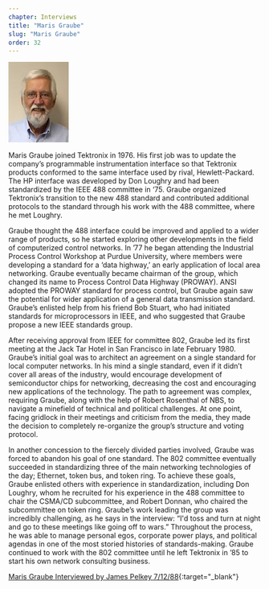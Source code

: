 ```yaml
---
chapter: Interviews
title: "Maris Graube"
slug: "Maris Graube"
order: 32
---
```


![Maris Graube](/assets/img/maris-graube-l.jpg)

Maris Graube joined Tektronix in 1976. His first job was to update the company’s programmable instrumentation interface so that Tektronix products conformed to the same interface used by rival, Hewlett-Packard. The HP interface was developed by Don Loughry and had been standardized by the IEEE 488 committee in ‘75. Graube organized Tektronix’s transition to the new 488 standard and contributed additional protocols to the standard through his work with the 488 committee, where he met Loughry.

Graube thought the 488 interface could be improved and applied to a wider range of products, so he started exploring other developments in the field of computerized control networks. In ’77 he began attending the Industrial Process Control Workshop at Purdue University, where members were developing a standard for a ‘data highway,’ an early application of local area networking. Graube eventually became chairman of the group, which changed its name to Process Control Data Highway (PROWAY). ANSI adopted the PROWAY standard for process control, but Graube again saw the potential for wider application of a general data transmission standard. Graube’s enlisted help from his friend Bob Stuart, who had initiated standards for microprocessors in IEEE, and who suggested that Graube propose a new IEEE standards group.

After receiving approval from IEEE for committee 802, Graube led its first meeting at the Jack Tar Hotel in San Francisco in late February 1980. Graube’s initial goal was to architect an agreement on a single standard for local computer networks. In his mind a single standard, even if it didn’t cover all areas of the industry, would encourage development of semiconductor chips for networking, decreasing the cost and encouraging new applications of the technology. The path to agreement was complex, requiring Graube, along with the help of Robert Rosenthal of NBS, to navigate a minefield of technical and political challenges. At one point, facing gridlock in their meetings and criticism from the media, they made the decision to completely re-organize the group’s structure and voting protocol.

In another concession to the fiercely divided parties involved, Graube was forced to abandon his goal of one standard. The 802 committee eventually succeeded in standardizing three of the main networking technologies of the day; Ethernet, token bus, and token ring. To achieve these goals, Graube enlisted others with experience in standardization, including Don Loughry, whom he recruited for his experience in the 488 committee to chair the CSMA/CD subcommittee, and Robert Donnan, who chaired the subcommittee on token ring. Graube’s work leading the group was incredibly challenging, as he says in the interview: “I'd toss and turn at night and go to these meetings like going off to wars.” Throughout the process, he was able to manage personal egos, corporate power plays, and political agendas in one of the most storied histories of standards-making. Graube continued to work with the 802 committee until he left Tektronix in ’85 to start his own network consulting business. 

[Maris Graube Interviewed by James Pelkey 7/12/88](https://archive.computerhistory.org/resources/access/text/2020/04/102792042-05-01-acc.pdf){:target="_blank"}
